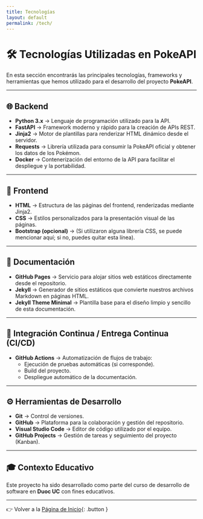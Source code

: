 ```yaml
---
title: Tecnologías
layout: default
permalink: /tech/
---
```


# 🛠️ Tecnologías Utilizadas en PokeAPI

En esta sección encontrarás las principales tecnologías, frameworks y herramientas que hemos utilizado para el desarrollo del proyecto **PokeAPI**.

---

## 🌐 Backend

- **Python 3.x** → Lenguaje de programación utilizado para la API.
- **FastAPI** → Framework moderno y rápido para la creación de APIs REST.
- **Jinja2** → Motor de plantillas para renderizar HTML dinámico desde el servidor.
- **Requests** → Librería utilizada para consumir la PokeAPI oficial y obtener los datos de los Pokémon.
- **Docker** → Contenerización del entorno de la API para facilitar el despliegue y la portabilidad.

---

## 🎨 Frontend

- **HTML** → Estructura de las páginas del frontend, renderizadas mediante Jinja2.
- **CSS** → Estilos personalizados para la presentación visual de las páginas.
- **Bootstrap (opcional)** → (Si utilizaron alguna librería CSS, se puede mencionar aquí; si no, puedes quitar esta línea).

---

## 📝 Documentación

- **GitHub Pages** → Servicio para alojar sitios web estáticos directamente desde el repositorio.
- **Jekyll** → Generador de sitios estáticos que convierte nuestros archivos Markdown en páginas HTML.
- **Jekyll Theme Minimal** → Plantilla base para el diseño limpio y sencillo de esta documentación.

---

## 🔄 Integración Continua / Entrega Continua (CI/CD)

- **GitHub Actions** → Automatización de flujos de trabajo:
  - Ejecución de pruebas automáticas (si corresponde).
  - Build del proyecto.
  - Despliegue automático de la documentación.

---

## ⚙️ Herramientas de Desarrollo

- **Git** → Control de versiones.
- **GitHub** → Plataforma para la colaboración y gestión del repositorio.
- **Visual Studio Code** → Editor de código utilizado por el equipo.
- **GitHub Projects** → Gestión de tareas y seguimiento del proyecto (Kanban).

---

## 🎓 Contexto Educativo

Este proyecto ha sido desarrollado como parte del curso de desarrollo de software en **Duoc UC** con fines educativos.

---

👉 Volver a la [Página de Inicio](index.md){: .button }

